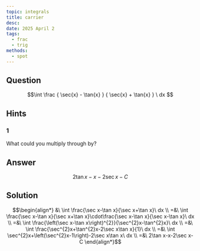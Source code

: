 ```yaml
---
topic: integrals
title: carrier
desc: 
date: 2025 April 2
tags:
  - frac
  - trig
methods:
  - spot
---
```



## Question
```math
\int
  \frac
    { \sec{x} - \tan{x} }
    { \sec{x} + \tan{x} }
\ dx 
```


## Hints

### 1
What could you multiply through by?


## Answer
```math
2\tan x-x-2\sec x-C
```


## Solution

```math
\begin{align*}
  &\ \int \frac{\sec x-\tan x}{\sec x+\tan x}\ dx
  \\ =&\ \int \frac{\sec x-\tan x}{\sec x+\tan x}\cdot\frac{\sec x-\tan x}{\sec x-\tan x}\ dx
  \\ =&\ \int \frac{\left(\sec x-\tan x\right)^{2}}{\sec^{2}x-\tan^{2}x}\ dx
  \\ =&\ \int \frac{\sec^{2}x+\tan^{2}x-2\sec x\tan x}{1}\ dx
  \\ =&\ \int \sec^{2}x+\left(\sec^{2}x-1\right)-2\sec x\tan x\ dx
  \\ =&\ 2\tan x-x-2\sec x-C
\end{align*}
```

